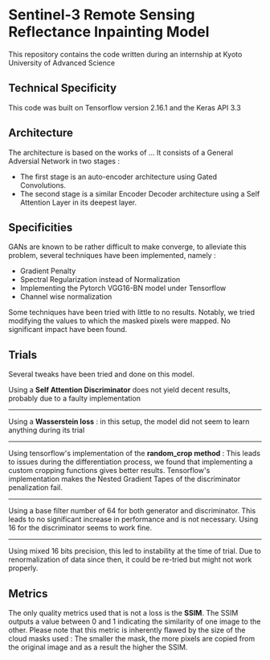 # Sentinel-3 Remote Sensing Reflectance Inpainting Model

This repository contains the code written during an internship at Kyoto University of Advanced Science

## Technical Specificity
This code was built on Tensorflow version 2.16.1 and the Keras API 3.3

## Architecture

The architecture is based on the works of ...
It consists of a General Adversial Network in two stages :
 - The first stage is an auto-encoder architecture using Gated Convolutions.
 - The second stage is a similar Encoder Decoder architecture using a Self Attention Layer in its deepest layer.

## Specificities
GANs are known to be rather difficult to make converge, to alleviate this problem, several techniques have been implemented, namely :
 - Gradient Penalty
 - Spectral Regularization instead of Normalization
 - Implementing the Pytorch VGG16-BN model under Tensorflow
 - Channel wise normalization

Some techniques have been tried with little to no results. Notably, we tried modifying the values to which the masked pixels were mapped. No significant impact have been found.

## Trials

Several tweaks have been tried and done on this model.



Using a __Self Attention Discriminator__ does not yield decent results, probably due to a faulty implementation

---

Using a __Wasserstein loss__ : in this setup, the model did not seem to learn anything during its trial

---

Using tensorflow's implementation of the __random_crop method__ :
This leads to issues during the differentiation process, we found that implementing a custom cropping functions gives better results.
Tensorflow's implementation makes the Nested Gradient Tapes of the discriminator penalization fail.

---

Using a base filter number of 64 for both generator and discriminator. This leads to no significant increase in performance and is not necessary. Using 16 for the discriminator seems to work fine.

--- 

Using mixed 16 bits precision, this led to instability at the time of trial. Due to renormalization of data since then, it could be re-tried but might not work properly.

## Metrics

The only quality metrics used that is not a loss is the __SSIM__.
The SSIM outputs a value between 0 and 1 indicating the similarity of one image to the other.
Please note that this metric is inherently flawed by the size of the cloud masks used : The smaller the mask, the more pixels are copied from the original image and as a result the higher the SSIM.

